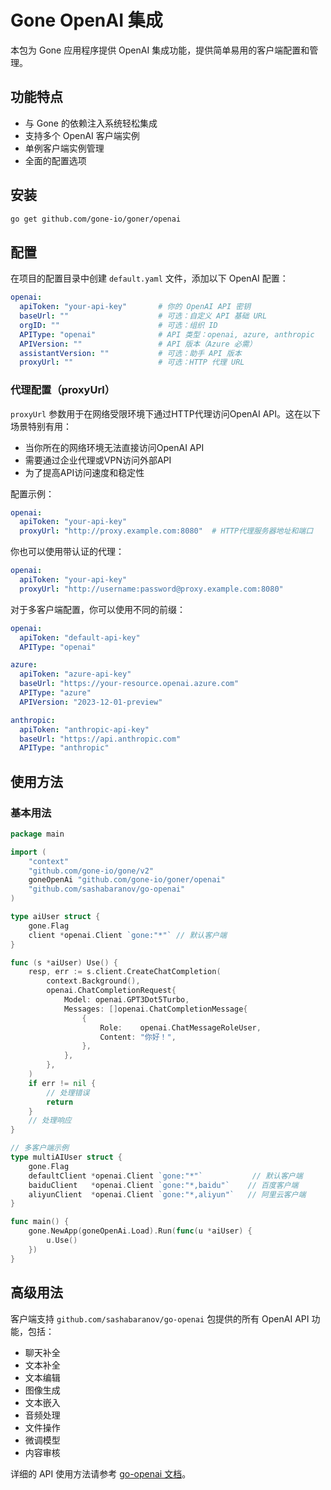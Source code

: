 # Gone OpenAI 集成

本包为 Gone 应用程序提供 OpenAI 集成功能，提供简单易用的客户端配置和管理。

## 功能特点

- 与 Gone 的依赖注入系统轻松集成
- 支持多个 OpenAI 客户端实例
- 单例客户端实例管理
- 全面的配置选项

## 安装

```bash
go get github.com/gone-io/goner/openai
```

## 配置

在项目的配置目录中创建 `default.yaml` 文件，添加以下 OpenAI 配置：

```yaml
openai:
  apiToken: "your-api-key"       # 你的 OpenAI API 密钥
  baseUrl: ""                    # 可选：自定义 API 基础 URL
  orgID: ""                      # 可选：组织 ID
  APIType: "openai"              # API 类型：openai, azure, anthropic
  APIVersion: ""                 # API 版本（Azure 必需）
  assistantVersion: ""           # 可选：助手 API 版本
  proxyUrl: ""                   # 可选：HTTP 代理 URL
```

### 代理配置（proxyUrl）

`proxyUrl` 参数用于在网络受限环境下通过HTTP代理访问OpenAI API。这在以下场景特别有用：

- 当你所在的网络环境无法直接访问OpenAI API
- 需要通过企业代理或VPN访问外部API
- 为了提高API访问速度和稳定性

配置示例：

```yaml
openai:
  apiToken: "your-api-key"
  proxyUrl: "http://proxy.example.com:8080"  # HTTP代理服务器地址和端口
```

你也可以使用带认证的代理：

```yaml
openai:
  apiToken: "your-api-key"
  proxyUrl: "http://username:password@proxy.example.com:8080"
```

对于多客户端配置，你可以使用不同的前缀：

```yaml
openai:
  apiToken: "default-api-key"
  APIType: "openai"

azure:
  apiToken: "azure-api-key"
  baseUrl: "https://your-resource.openai.azure.com"
  APIType: "azure"
  APIVersion: "2023-12-01-preview"

anthropic:
  apiToken: "anthropic-api-key"
  baseUrl: "https://api.anthropic.com"
  APIType: "anthropic"
```

## 使用方法

### 基本用法

```go
package main

import (
    "context"
    "github.com/gone-io/gone/v2"
    goneOpenAi "github.com/gone-io/goner/openai"
    "github.com/sashabaranov/go-openai"
)

type aiUser struct {
    gone.Flag
    client *openai.Client `gone:"*"` // 默认客户端
}

func (s *aiUser) Use() {
    resp, err := s.client.CreateChatCompletion(
        context.Background(),
        openai.ChatCompletionRequest{
            Model: openai.GPT3Dot5Turbo,
            Messages: []openai.ChatCompletionMessage{
                {
                    Role:    openai.ChatMessageRoleUser,
                    Content: "你好！",
                },
            },
        },
    )
    if err != nil {
        // 处理错误
        return
    }
    // 处理响应
}

// 多客户端示例
type multiAIUser struct {
    gone.Flag
    defaultClient *openai.Client `gone:"*"`           // 默认客户端
    baiduClient   *openai.Client `gone:"*,baidu"`    // 百度客户端
    aliyunClient  *openai.Client `gone:"*,aliyun"`   // 阿里云客户端
}

func main() {
    gone.NewApp(goneOpenAi.Load).Run(func(u *aiUser) {
        u.Use()
    })
}
```

## 高级用法

客户端支持 `github.com/sashabaranov/go-openai` 包提供的所有 OpenAI API 功能，包括：

- 聊天补全
- 文本补全
- 文本编辑
- 图像生成
- 文本嵌入
- 音频处理
- 文件操作
- 微调模型
- 内容审核

详细的 API 使用方法请参考 [go-openai 文档](https://github.com/sashabaranov/go-openai)。